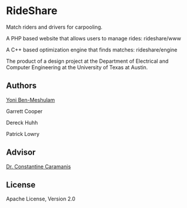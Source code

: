 # RideShare

Match riders and drivers for carpooling.

A PHP based website that allows users to manage rides:
    rideshare/www

A C++ based optimization engine that finds matches:
    rideshare/engine

The product of a design project at the Department of Electrical and Computer Engineering at the University of Texas at Austin.

## Authors

[Yoni Ben-Meshulam](http://heyitsyoni.com)

Garrett Cooper

Dereck Huhh

Patrick Lowry

## Advisor
[Dr. Constantine Caramanis](http://users.ece.utexas.edu/~cmcaram/constantine_caramanis/Home.html)

## License
Apache License, Version 2.0
